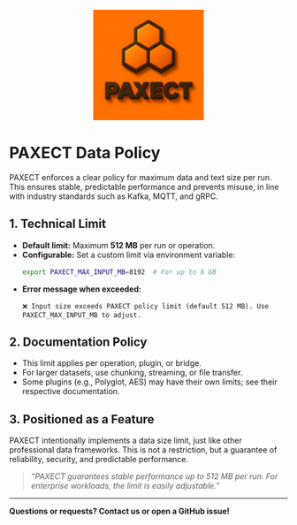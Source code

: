<p align="center">
  <img src="docs/ChatGPT%20Image%202%20okt%202025,%2022_22_22.png" alt="PAXECT logo" width="200"/>
</p>

# PAXECT Data Policy

PAXECT enforces a clear policy for maximum data and text size per run. This ensures stable, predictable performance and prevents misuse, in line with industry standards such as Kafka, MQTT, and gRPC.

## 1. Technical Limit

- **Default limit:** Maximum **512 MB** per run or operation.
- **Configurable:** Set a custom limit via environment variable:
  ```bash
  export PAXECT_MAX_INPUT_MB=8192  # For up to 8 GB
  ```
- **Error message when exceeded:**  
  ```
  ❌ Input size exceeds PAXECT policy limit (default 512 MB). Use PAXECT_MAX_INPUT_MB to adjust.
  ```

## 2. Documentation Policy

- This limit applies per operation, plugin, or bridge.
- For larger datasets, use chunking, streaming, or file transfer.
- Some plugins (e.g., Polyglot, AES) may have their own limits; see their respective documentation.

## 3. Positioned as a Feature

PAXECT intentionally implements a data size limit, just like other professional data frameworks. This is not a restriction, but a guarantee of reliability, security, and predictable performance.

> _“PAXECT guarantees stable performance up to 512 MB per run. For enterprise workloads, the limit is easily adjustable.”_

---

**Questions or requests? Contact us or open a GitHub issue!**


